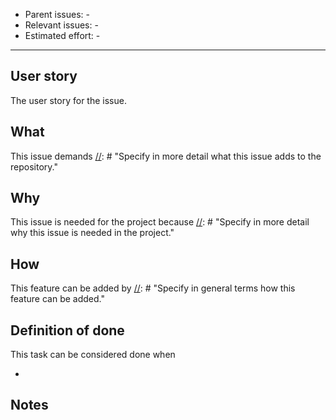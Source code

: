 [//]: # "Check if the title is descriptive!"
- Parent issues: -
- Relevant issues: -
- Estimated effort: -

* * *

## User story
The user story for the issue.

## What
This issue demands 
[//]: # "Specify in more detail what this issue adds to the repository."

## Why
This issue is needed for the project because 
[//]: # "Specify in more detail why this issue is needed in the project."

## How
This feature can be added by 
[//]: # "Specify in general terms how this feature can be added."

## Definition of done
This task can be considered done when

- 
[//]: # "Specify exactly what must be done before this task can be considered done."

## Notes
[//]: # "Is there anything important to know? Are there relevant links (or other sources) for this issue?"
